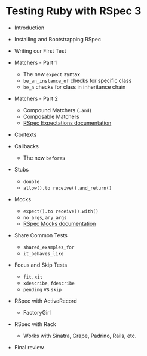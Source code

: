 # Testing Ruby with RSpec 3

* Introduction
* Installing and Bootstrapping RSpec
* Writing our First Test
* Matchers - Part 1

  - The new `expect` syntax
  - `be_an_instance_of` checks for specific class
  - `be_a` checks for class in inheritance chain

* Matchers - Part 2

  - Compound Matchers (`.and`)
  - Composable Matchers
  - [RSpec Expectations documentation](http://rubydoc.info/gems/rspec-expectations)

* Contexts
* Callbacks

  - The new `before`s

* Stubs

  - `double`
  - `allow().to receive().and_return()`

* Mocks

  - `expect().to receive().with()`
  - `no_args`, `any_args`
  - [RSpec Mocks documentation](http://rubydoc.info/gems/rspec-mocks)

* Share Common Tests

  - `shared_examples_for`
  - `it_behaves_like`

* Focus and Skip Tests

  - `fit`, `xit`
  - `xdescribe`, `fdescribe`
  - `pending` vs `skip`

* RSpec with ActiveRecord

  - FactoryGirl

* RSpec with Rack

  - Works with Sinatra, Grape, Padrino, Rails, etc.

* Final review
